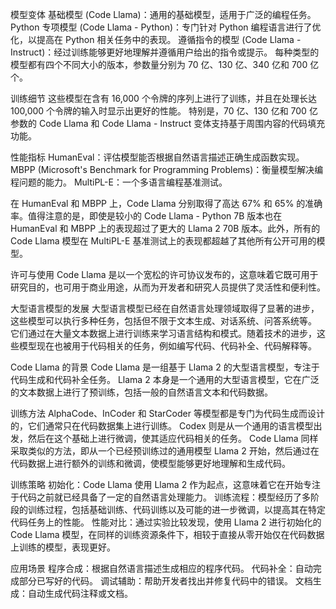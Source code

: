 模型变体
    基础模型 (Code Llama)：通用的基础模型，适用于广泛的编程任务。
    Python 专项模型 (Code Llama - Python)：专门针对 Python 编程语言进行了优化，以提高在 Python 相关任务中的表现。
    遵循指令的模型 (Code Llama - Instruct)：经过训练能够更好地理解并遵循用户给出的指令或提示。
每种类型的模型都有四个不同大小的版本，参数量分别为 70 亿、130 亿、340 亿和 700 亿个。

训练细节
    这些模型在含有 16,000 个令牌的序列上进行了训练，并且在处理长达 100,000 个令牌的输入时显示出更好的性能。
    特别是，70 亿、130 亿和 700 亿参数的 Code Llama 和 Code Llama - Instruct 变体支持基于周围内容的代码填充功能。

性能指标
    HumanEval：评估模型能否根据自然语言描述正确生成函数实现。
    MBPP (Microsoft's Benchmark for Programming Problems)：衡量模型解决编程问题的能力。
    MultiPL-E：一个多语言编程基准测试。

在 HumanEval 和 MBPP 上，Code Llama 分别取得了高达 67% 和 65% 的准确率。值得注意的是，即使是较小的 Code Llama - Python 7B 版本也在 HumanEval 和 MBPP 上的表现超过了更大的 Llama 2 70B 版本。此外，所有的 Code Llama 模型在 MultiPL-E 基准测试上的表现都超越了其他所有公开可用的模型。

许可与使用
Code Llama 是以一个宽松的许可协议发布的，这意味着它既可用于研究目的，也可用于商业用途，从而为开发者和研究人员提供了灵活性和便利性。

大型语言模型的发展
    大型语言模型已经在自然语言处理领域取得了显著的进步，这些模型可以执行多种任务，包括但不限于文本生成、对话系统、问答系统等。
    它们通过在大量文本数据上进行训练来学习语言结构和模式。随着技术的进步，这些模型现在也被用于代码相关的任务，例如编写代码、代码补全、代码解释等。

Code Llama 的背景
    Code Llama 是一组基于 Llama 2 的大型语言模型，专注于代码生成和代码补全任务。
    Llama 2 本身是一个通用的大型语言模型，它在广泛的文本数据上进行了预训练，包括一般的自然语言文本和代码数据。

训练方法
    AlphaCode、InCoder 和 StarCoder 等模型都是专门为代码生成而设计的，它们通常只在代码数据集上进行训练。
    Codex 则是从一个通用的语言模型出发，然后在这个基础上进行微调，使其适应代码相关的任务。
    Code Llama 同样采取类似的方法，即从一个已经预训练过的通用模型 Llama 2 开始，然后通过在代码数据上进行额外的训练和微调，使模型能够更好地理解和生成代码。

训练策略
    初始化：Code Llama 使用 Llama 2 作为起点，这意味着它在开始专注于代码之前就已经具备了一定的自然语言处理能力。
    训练流程：模型经历了多阶段的训练过程，包括基础训练、代码训练以及可能的进一步微调，以提高其在特定代码任务上的性能。
    性能对比：通过实验比较发现，使用 Llama 2 进行初始化的 Code Llama 模型，在同样的训练资源条件下，相较于直接从零开始仅在代码数据上训练的模型，表现更好。

应用场景
    程序合成：根据自然语言描述生成相应的程序代码。
    代码补全：自动完成部分已写好的代码。
    调试辅助：帮助开发者找出并修复代码中的错误。
    文档生成：自动生成代码注释或文档。